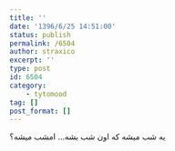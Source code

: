 ```yaml
---
title: ''
date: '1396/6/25 14:51:00'
status: publish
permalink: /6504
author: straxico
excerpt: ''
type: post
id: 6504
category:
    - tytomood
tag: []
post_format: []
---
```

یه شب میشه که اون شب بشه… امشب میشه؟